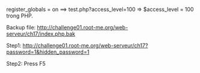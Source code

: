 register_globals = on ==> test.php?access_level=100 => $access_level = 100 trong PHP.

Backup file: http://challenge01.root-me.org/web-serveur/ch17/index.php.bak


Step1: http://challenge01.root-me.org/web-serveur/ch17?password=1&hidden_password=1


Step2: Press F5
